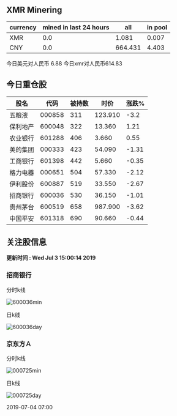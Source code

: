 ## XMR Minering

|currency|mined in last 24 hours|all|in pool|
|---|---|---|---|
|XMR|0.0|1.081|0.007|
|CNY|0.0|664.431|4.403|

今日美元对人民币 6.88	今日xmr对人民币614.83


## 今日重仓股 

|股名|代码|被持数|时价|涨跌%|
|---|---|---|---|---|
|五粮液|000858|311|123.910|-3.2|
|保利地产|600048|322|13.360|1.21|
|农业银行|601288|406|3.660|0.55|
|美的集团|000333|423|54.090|-1.31|
|工商银行|601398|442|5.660|-0.35|
|格力电器|000651|504|57.330|-2.12|
|伊利股份|600887|519|33.550|-2.67|
|招商银行|600036|530|36.150|-1.01|
|贵州茅台|600519|658|987.900|-3.62|
|中国平安|601318|690|90.660|-0.44|

## 关注股信息
**更新时间 : Wed Jul  3 15:00:14 2019**
### 招商银行 
分时k线

![600036min](http://image.sinajs.cn/newchart/min/n/sh600036.gif)

日k线

![600036day](http://image.sinajs.cn/newchart/daily/n/sh600036.gif)

### 京东方Ａ 
分时k线

![000725min](http://image.sinajs.cn/newchart/min/n/sz000725.gif)

日k线

![000725day](http://image.sinajs.cn/newchart/daily/n/sz000725.gif)

2019-07-04 07:00